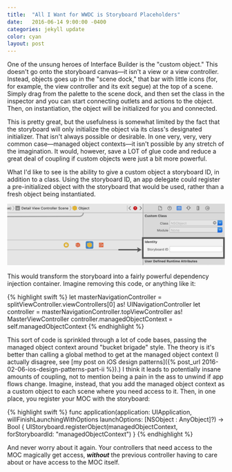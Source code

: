 ```yaml
---
title:  "All I Want for WWDC is Storyboard Placeholders"
date:   2016-06-14 9:00:00 -0400
categories: jekyll update
color: cyan
layout: post
---
```

One of the unsung heroes of Interface Builder is the "custom object." This doesn't go onto the storyboard canvas—it isn't a view or a view controller. Instead, objects goes up in the "scene dock," that bar with little icons (for, for example, the view controller and its exit segue) at the top of a scene. Simply drag from the palette to the scene dock, and then set the class in the inspector and you can start connecting outlets and actions to the object. Then, on instantiation, the object will be initialized for you and connected.

This is pretty great, but the usefulness is somewhat limited by the fact that the storyboard will only initialize the object via its class's designated initializer. That isn't always possible or desirable. In one very, very, very common case—managed object contexts—it isn't possible by any stretch of the imagination. It would, however, save a LOT of glue code and reduce a great deal of coupling if custom objects were just a bit more powerful.

What I'd like to see is the ability to give a custom object a storyboard ID, in addition to a class. Using the storyboard ID, an app delegate could register a pre-initialized object with the storyboard that would be used, rather than a fresh object being instantiated.

<div class="image"><img class="fullbleed" src="/assets/storyboard-placeholders.png" title="Interface Builder screenshot showing custom Object with option to specify a storyboard id"></div>

This would transform the storyboard into a fairly powerful dependency injection container. Imagine removing this code, or anything like it:

{% highlight swift %}
let masterNavigationController = splitViewController.viewControllers[0] as! UINavigationController
let controller = masterNavigationController.topViewController as! MasterViewController
controller.managedObjectContext = self.managedObjectContext
{% endhighlight %}

This sort of code is sprinkled through a lot of code bases, passing the managed object context around "bucket brigade" style. The theory is it's better than calling a global method to get at the managed object context (I actually disagree, see [my post on iOS design patterns]({% post_url 2016-02-06-ios-design-patterns-part-ii %}).) I think it leads to potentially insane amounts of coupling, not to mention being a pain in the ass to unwind if app flows change. Imagine, instead, that you add the managed object context as a custom object to each scene where you need access to it. Then, in one place, you register your MOC with the storyboard:

{% highlight swift %}
func application(application: UIApplication, willFinishLaunchingWithOptions launchOptions: [NSObject : AnyObject]?) -> Bool {
  UIStoryboard.registerObject(managedObjectContext, forStoryboardId: "managedObjectContext")
}
{% endhighlight %}

And never worry about it again. Your controllers that need access to the MOC magically get access, ***without*** the previous controller having to care about or have access to the MOC itself.
